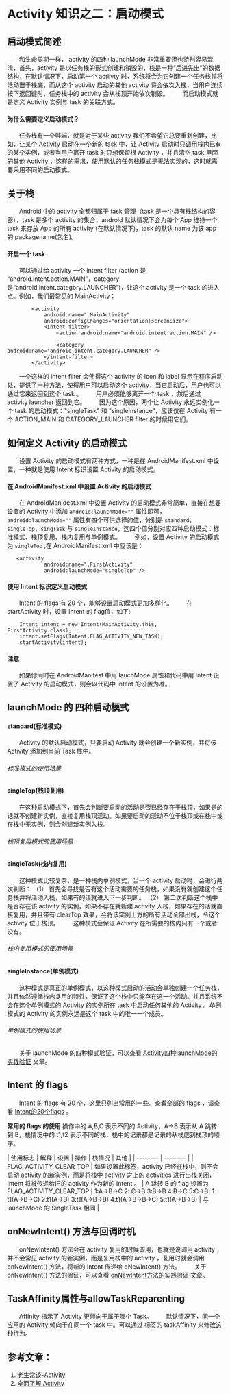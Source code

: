 # Activity 知识之二：启动模式

## 启动模式简述

　　和生命周期一样， activity 的四种 launchMode 非常重要但也特别容易混淆，首先，activity 是以任务栈的形式创建和销毁的，栈是一种“后进先出”的数据结构，在默认情况下，启动第一个 actiivty 时，系统将会为它创建一个任务栈并将活动置于栈底，而从这个 activity 启动的其他 activity 将会依次入栈，当用户连续按下返回键时，任务栈中的 activity 会从栈顶开始依次销毁。
　　而启动模式就是定义 Activity 实例与 task 的关联方式。

#### 为什么需要定义启动模式？
　　任务栈有一个弊端，就是对于某些 activity 我们不希望它总要重新创建，比如，让某个 Activity 启动在一个新的 task 中，让 Activity 启动时只调用栈内已有的某个实例，或者当用户离开 task 时只想保留根 Activity ，并且清空 task 里面的其他 Activity ，这样的需求，使用默认的任务栈模式是无法实现的，这时就需要采用不同的启动模式。

## 关于栈
　　Android 中的 activity 全都归属于 task 管理（task 是一个具有栈结构的容器），task 是多个 activity 的集合，android 默认情况下会为每个 App 维持一个 task 来存放 App 的所有 activity (在默认情况下)，task 的默认 name 为该 app 的 packagename(包名)。

#### 开启一个 task
　　可以通过给 activity 一个 intent filter (action 是 “android.intent.action.MAIN”，category 是“android.intent.category.LAUNCHER”)，让这个 activity 是一个 task 的进入点。例如，我们最常见的 MainActivity：
```
        <activity
            android:name=".MainActivity"
            android:configChanges="orientation|screenSize">
            <intent-filter>
                <action android:name="android.intent.action.MAIN" />

                <category android:name="android.intent.category.LAUNCHER" />
            </intent-filter>
        </activity>
```
　　一个这样的 intent filter 会使得这个 activity 的 icon 和 label 显示在程序启动处，提供了一种方法，使得用户可以启动这个 activity，当它启动后，用户也可以通过它来返回到这个 task 。
　　用户必须能够离开一个 task ，然后通过 activity launcher 返回到它。
　　因为这个原因，两个让 Activity 永远实例化一个 task 的启动模式："singleTask" 和 "singleInstance"，应该仅在 Activity 有一个 ACTION_MAIN 和 CATEGORY_LAUNCHER filter 的时候用它们。

## 如何定义 Activity 的启动模式
　　设置 Activity 的启动模式有两种方式，一种是在 AndroidManifest.xml 中设置，一种就是使用 Intent 标识设置 Activity 的启动模式。

#### 在 AndroidManifest.xml 中设置 Activity 的启动模式
　　在 AndroidManidest.xml 中设置 Activity 的启动模式非常简单，直接在想要设置的 Activity 中添加 `android:launchMode=""` 属性即可，`android:launchMode=""` 属性有四个可供选择的值，分别是 `standard`、`singleTop`、`singTask` 与 `singleInstance`，这四个值分别对应四种启动模式：标准模式、栈顶复用、栈内复用与单例模式。
　　例如，设置 Activity 的启动模式为 `singleTop` ,在 AndroidManifest.xml 中应该是：
```
   <activity
            android:name=".FirstActivity"
            android:launchMode="singleTop" />
```

#### 使用 Intent 标识定义启动模式
　　Intent 的 flags 有 20 个，能够设置启动模式更加多样化。
　　在 startActivity 时，设置 Intent 的 flag值，如下:
```
    Intent intent = new Intent(MainActivity.this, FirstActivity.class);
    intent.setFlags(Intent.FLAG_ACTIVITY_NEW_TASK);
    startActivity(intent);
```

#### 注意
　　如果你同时在 AndroidManifest 中用 lauchMode 属性和代码中用 Intent 设置了 Activity 的启动模式，则会以代码中 Intent 的设置为准。

## launchMode 的 四种启动模式

#### standard(标准模式)
　　Activity 的默认启动模式，只要启动 Activity 就会创建一个新实例，并将该 Activity 添加到当前 Task 栈中。

###### 标准模式的使用场景

#### singleTop(栈顶复用)
　　在这种启动模式下，首先会判断要启动的活动是否已经存在于栈顶，如果是的话就不创建新实例，直接复用栈顶活动。如果要启动的活动不位于栈顶或在栈中或在栈中无实例，则会创建新实例入栈。

###### 栈顶复用模式的使用场景

#### singleTask(栈内复用)

　　这种模式比较复杂，是一种栈内单例模式，当一个 activity 启动时，会进行两次判断：
（1） 首先会寻找是否有这个活动需要的任务栈，如果没有就创建这个任务栈并将活动入栈，如果有的话就进入下一步判断。
（2） 第二次判断这个栈中是否存在该 activity 的实例，如果不存在就新建 activity 入栈，如果存在的话就直接复用，并且带有 clearTop 效果，会将该实例上方的所有活动全部出栈，令这个 activity 位于栈顶。
　　这种模式会保证 Activity 在所需要的栈内只有一个或者没有。

###### 栈内复用模式的使用场景

#### singleInstance(单例模式)
　　这种模式是真正的单例模式，以这种模式启动的活动会单独创建一个任务栈，并且依然遵循栈内复用的特性，保证了这个栈中只能存在这一个活动。并且系统不会在这个单例模式的 Activity 的实例所在 task 中启动任何其他的 Activity 。单例模式的 Activity 的实例永远是这个 task 中的唯一一个成员。

###### 单例模式的使用场景

　　关于 launchMode 的四种模式验证，可以查看 [Activity四种launchMode的实践验证](https://github.com/ZhangMiao147/android_learning_notes/blob/master/Android/components/Activity/%E5%9B%9B%E7%A7%8DlaunchMode%E9%AA%8C%E8%AF%81/Activity%E5%9B%9B%E7%A7%8DlaunchMode%E7%9A%84%E5%AE%9E%E8%B7%B5%E9%AA%8C%E8%AF%81.md) 文章。

## Intent 的 flags
　　Intent 的 flags 有 20 个，这里只列出常用的一些。查看全部的 flags ，请查看 [Intent的20个flags](https://github.com/ZhangMiao147/android_learning_notes/blob/master/Android/components/Activity/Intent%E7%9A%8420%E4%B8%AAflags.md) 。

**常用的 flags 的使用**
操作中的 A,B,C 表示不同的 Activity，A->B 表示从 A 跳转到 B，栈情况中的 t1,t2 表示不同的栈，栈中的记录都是记录的从栈底到栈顶的顺序。

| 使用标志 | 解释 | 设置 | 操作 | 栈情况 | 其他 |
| -------- | -------- |
| FLAG_ACTIVITY_CLEAR_TOP | 如果设置此标签，activity 已经在栈中，则不会启动 activity 的新实例，而是将栈中 activity 之上的 activities 进行出栈关闭，Intent 将被传递给旧的 activity 作为新的 Intent 。 | A 跳转 B 的 flag 设置为 FLAG_ACTIVITY_CLEAR_TOP  | 1:A->B->C 2: C->B 3:B->B 4:B->C 5:C->B| 1: t1(A->B->C) 2:t1(A->B) 3:t1(A->B->B) 4:t1(A->B->B->C) 5:t1(A->B->B) | 与 launchMode 的 SingleTask 相同 |


## onNewIntent() 方法与回调时机
　　onNewIntent() 方法会在 activity 复用的时候调用，也就是说调用 activity ，并不会常见 activity 的新实例，而是复用栈中的 activity ，复用时就会调用 onNewIntent() 方法，将新的 Intent 传递给 oNewIntent() 方法。
　　关于 onNewIntent() 方法的验证，可以查看 [onNewIntent方法的实践验证](https://github.com/ZhangMiao147/android_learning_notes/blob/master/Android/components/Activity/onNewIntent%E6%96%B9%E6%B3%95%E7%9A%84%E9%AA%8C%E8%AF%81/onNewIntent%E6%96%B9%E6%B3%95%E7%9A%84%E5%AE%9E%E8%B7%B5%E9%AA%8C%E8%AF%81.md) 文章。

## TaskAffinity属性与allowTaskReparenting
　　Affinity 指示了 Activity 更倾向于属于哪个 Task。
　　默认情况下，同一个应用的 Activity 倾向于在同一个 task 中。可以通过 <activity> 标签的 taskAffinity 来修改这种行为。

## 参考文章：
1. [老生常谈-Activity](https://juejin.im/post/5adab7b6518825670c457de3)
2. [全面了解 Activity](https://juejin.im/entry/589847f7128fe10058ebd803)